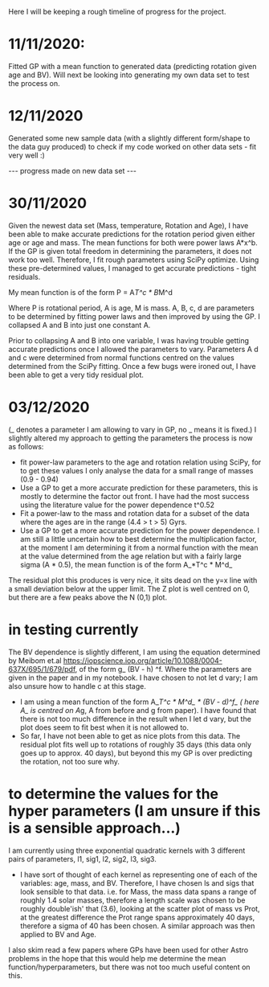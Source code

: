 Here I will be keeping a rough timeline of progress for the project.

# 11/11/2020: #
Fitted GP with a mean function to generated data (predicting rotation given age and BV). Will next be looking into generating my own data set to test the process on. 

# 12/11/2020 #
Generated some new sample data (with a slightly different form/shape to the data guy produced) to check if my code worked on other data sets - fit very well :)

--- progress made on new data set ---

# 30/11/2020 #

Given the newest data set (Mass, temperature, Rotation and Age), I have been able to make accurate predictions for the rotation period given either age or age and mass. The mean functions for both were power laws A*x^b. If the GP is given total freedom in determining the parameters, it does not work too well. Therefore, I fit rough parameters using SciPy optimize. Using these pre-determined values, I managed to get accurate predictions - tight residuals. 

My mean function is of the form P = A*T^c * B*M^d

Where P is rotational period, A is age, M is mass. A, B, c, d are parameters to be determined by fitting power laws and then improved by using the GP. I collapsed A and B into just one constant A. 

Prior to collapsing A and B into one variable, I was having trouble getting accurate predictions once I allowed the parameters to vary.
Parameters A d and c were determined from normal functions centred on the values determined from the SciPy fitting. 
Once a few bugs were ironed out, I have been able to get a very tidy residual plot.


# 03/12/2020 #
(_ denotes a parameter I am allowing to vary in GP, no _ means it is fixed.)
I slightly altered my approach to getting the parameters the process is now as follows:
 - fit power-law parameters to the age and rotation relation using SciPy, for to get these values I only analyse the data for a small range of masses (0.9 - 0.94)
 - Use a GP to get a more accurate prediction for these parameters, this is mostly to determine the factor out front. I have had the most success using the literature value for the power dependence t^0.52
 - Fit a power-law to the mass and rotation data for a subset of the data where the ages are in the range (4.4 > t > 5) Gyrs.
 - Use a GP to get a more accurate prediction for the power dependence. I am still a little uncertain how to best determine the multiplication factor, at the moment I am determining it from a normal function with the mean at the value determined from the age relation but with a fairly large sigma (A * 0.5), the mean function is of the form A_*T^c * M^d_
 
 The residual plot this produces is very nice, it sits dead on the y=x line with a small deviation below at the upper limit. The Z plot is well centred on 0, but there are a few peaks above the N (0,1) plot.
 
 
 # in testing currently # 
 The BV dependence is slightly different, I am using the equation determined by Meibom et.al https://iopscience.iop.org/article/10.1088/0004-637X/695/1/679/pdf, of the form g_ (BV - h) ^f. Where the parameters are given in the paper and in my notebook. I have chosen to not let d vary; I am also unsure how to handle c at this stage. 
 - I am using a mean function of the form A_*T^c * M^d_ * (BV - d)^f_ ( here A_ is centred on A*g, A from before and g from paper). I have found that there is not too much difference in the result when I let d vary, but the plot does seem to fit best when it is not allowed to. 
 - So far, I have not been able to get as nice plots from this data. The residual plot fits well up to rotations of roughly 35 days (this data only goes up to approx. 40 days), but beyond this my GP is over predicting the rotation, not too sure why. 
 
 
 # to determine the values for the hyper parameters (I am unsure if this is a sensible approach...)
 I am currently using three exponential quadratic kernels with 3 different pairs of parameters, l1, sig1, l2, sig2, l3, sig3.
 - I have sort of thought of each kernel as representing one of each of the variables: age, mass, and BV. Therefore, I have chosen ls and sigs that look sensible to that data. i.e. for Mass, the mass data spans a  range of roughly 1.4 solar masses, therefore a length scale was chosen to be roughly double'ish' that (3.6), looking at the scatter plot of mass vs Prot, at the greatest difference the Prot range spans approximately 40 days, therefore a sigma of 40 has been chosen. A similar approach was then applied to BV and Age. 
 
 I also skim read a few papers where GPs have been used for other Astro problems in the hope that this would help me determine the mean function/hyperparameters, but there was not too much useful content on this.

